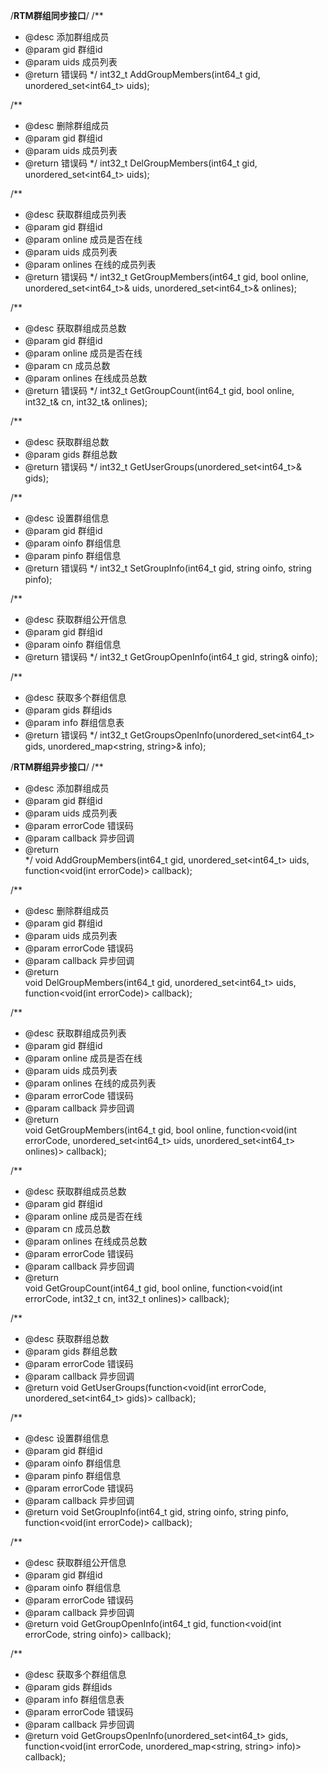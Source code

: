 /**************************************RTM群组同步接口**************************************/	
/**
* @desc		添加群组成员
* @param	gid				群组id
* @param	uids			成员列表
* @return 	错误码
*/
int32_t AddGroupMembers(int64_t gid, unordered_set<int64_t> uids);

/**
* @desc		删除群组成员
* @param	gid				群组id
* @param	uids			成员列表
* @return 	错误码
*/
int32_t DelGroupMembers(int64_t gid, unordered_set<int64_t> uids);

/**
* @desc		获取群组成员列表
* @param	gid				群组id
* @param	online			成员是否在线
* @param	uids			成员列表
* @param	onlines			在线的成员列表
* @return 	错误码
*/
int32_t GetGroupMembers(int64_t gid, bool online, unordered_set<int64_t>& uids, unordered_set<int64_t>& onlines);

/**
* @desc		获取群组成员总数
* @param	gid				群组id
* @param	online			成员是否在线
* @param	cn				成员总数
* @param	onlines			在线成员总数
* @return 	错误码
*/
int32_t GetGroupCount(int64_t gid, bool online, int32_t& cn, int32_t& onlines);

/**
* @desc		获取群组总数
* @param	gids			群组总数
* @return 	错误码
*/
int32_t GetUserGroups(unordered_set<int64_t>& gids);

/**
* @desc		设置群组信息
* @param	gid				群组id
* @param	oinfo			群组信息
* @param	pinfo			群组信息
* @return 	错误码
*/
int32_t SetGroupInfo(int64_t gid, string oinfo, string pinfo);

/**
* @desc		获取群组公开信息
* @param	gid				群组id
* @param	oinfo			群组信息
* @return 	错误码
*/
int32_t GetGroupOpenInfo(int64_t gid, string& oinfo);

/**
* @desc		获取多个群组信息
* @param	gids			群组ids
* @param	info			群组信息表
* @return 	错误码
*/
int32_t GetGroupsOpenInfo(unordered_set<int64_t> gids, unordered_map<string, string>& info);


/**************************************RTM群组异步接口**************************************/	
/**
* @desc		添加群组成员
* @param	gid				群组id
* @param	uids			成员列表
* @param	errorCode		错误码
* @param	callback		异步回调
* @return 	
*/
void AddGroupMembers(int64_t gid, unordered_set<int64_t> uids, function<void(int errorCode)> callback);

/**
* @desc		删除群组成员
* @param	gid				群组id
* @param	uids			成员列表
* @param	errorCode		错误码
* @param	callback		异步回调
* @return 	
void DelGroupMembers(int64_t gid, unordered_set<int64_t> uids, function<void(int errorCode)> callback);

/**
* @desc		获取群组成员列表
* @param	gid				群组id
* @param	online			成员是否在线
* @param	uids			成员列表
* @param	onlines			在线的成员列表
* @param	errorCode		错误码
* @param	callback		异步回调
* @return 	
void GetGroupMembers(int64_t gid, bool online, function<void(int errorCode, unordered_set<int64_t> uids, unordered_set<int64_t> onlines)> callback);

/**
* @desc		获取群组成员总数
* @param	gid				群组id
* @param	online			成员是否在线
* @param	cn				成员总数
* @param	onlines			在线成员总数
* @param	errorCode		错误码
* @param	callback		异步回调
* @return 	
void GetGroupCount(int64_t gid, bool online, function<void(int errorCode, int32_t cn, int32_t onlines)> callback);

/**
* @desc		获取群组总数
* @param	gids			群组总数
* @param	errorCode		错误码
* @param	callback		异步回调
* @return
void GetUserGroups(function<void(int errorCode, unordered_set<int64_t> gids)> callback);

/**
* @desc		设置群组信息
* @param	gid				群组id
* @param	oinfo			群组信息
* @param	pinfo			群组信息
* @param	errorCode		错误码
* @param	callback		异步回调
* @return
void SetGroupInfo(int64_t gid, string oinfo, string pinfo, function<void(int errorCode)> callback);

/**
* @desc		获取群组公开信息
* @param	gid				群组id
* @param	oinfo			群组信息
* @param	errorCode		错误码
* @param	callback		异步回调
* @return
void GetGroupOpenInfo(int64_t gid, function<void(int errorCode, string oinfo)> callback);

/**
* @desc		获取多个群组信息
* @param	gids			群组ids
* @param	info			群组信息表
* @param	errorCode		错误码
* @param	callback		异步回调
* @return
void GetGroupsOpenInfo(unordered_set<int64_t> gids, function<void(int errorCode, unordered_map<string, string> info)> callback);